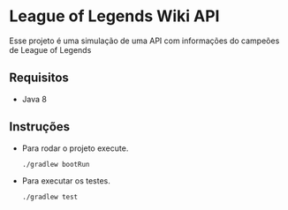 # League of Legends Wiki API

Esse projeto é uma simulação de uma API com informações do campeões de League of Legends

## Requisitos
- Java 8

## Instruções
- Para rodar o projeto execute.
  ```
  ./gradlew bootRun
  ```

- Para executar os testes.
  ```
  ./gradlew test
  ```
